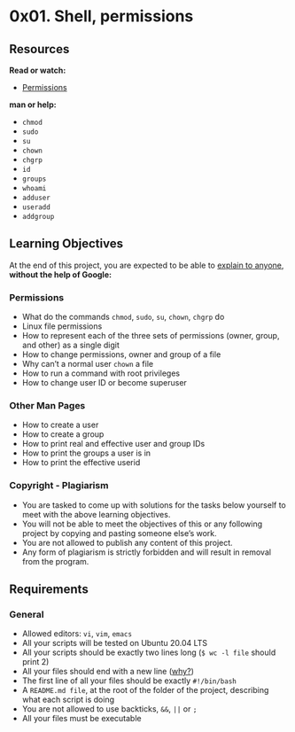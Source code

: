 # 0x01. Shell, permissions

## Resources
**Read or watch:**
* [Permissions](https://intranet.alxswe.com/rltoken/aQmRB6ms-SDHUhqY0Rsa3g)

**man or help:**

* ``chmod``<br>
* ``sudo``<br>
* ``su``<br>
* ``chown``<br>
* ``chgrp``<br>
* ``id``<br>
* ``groups``<br>
* ``whoami``<br>
* ``adduser``<br>
* ``useradd``<br>
* ``addgroup``<br>

## Learning Objectives
At the end of this project, you are expected to be able to [explain to anyone](https://intranet.alxswe.com/rltoken/ku9cNLQc4XzHnVXH6YFE7A), **without the help of Google:**

### Permissions
* What do the commands ``chmod``, ``sudo``, ``su``, ``chown``, ``chgrp`` do
* Linux file permissions
* How to represent each of the three sets of permissions (owner, group, and other) as a single digit
* How to change permissions, owner and group of a file
* Why can’t a normal user ``chown`` a file
* How to run a command with root privileges
* How to change user ID or become superuser
### Other Man Pages
* How to create a user
* How to create a group
* How to print real and effective user and group IDs
* How to print the groups a user is in
* How to print the effective userid
### Copyright - Plagiarism
* You are tasked to come up with solutions for the tasks below yourself to meet with the above learning objectives.
* You will not be able to meet the objectives of this or any following project by copying and pasting someone else’s work.
* You are not allowed to publish any content of this project.
* Any form of plagiarism is strictly forbidden and will result in removal from the program.
## Requirements
### General
* Allowed editors: ``vi``, ``vim``, ``emacs``
* All your scripts will be tested on Ubuntu 20.04 LTS
* All your scripts should be exactly two lines long (``$ wc -l file`` should print 2)
* All your files should end with a new line ([why?](http://unix.stackexchange.com/questions/18743/whats-the-point-in-adding-a-new-line-to-the-end-of-a-file/18789))
* The first line of all your files should be exactly ``#!/bin/bash``
* A ``README.md file``, at the root of the folder of the project, describing what each script is doing
* You are not allowed to use backticks, ``&&``, ``||`` or ``;``
* All your files must be executable
